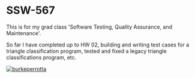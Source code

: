 # SSW-567
This is for my grad class 'Software Testing, Quality Assurance, and Maintenance'.

So far I have completed up to HW 02, building and writing test cases for a 
triangle classification program, tested and fixed a legacy triangle classifications program, etc.



[![burkeperrotta](https://circleci.com/gh/burkeperrotta/SSW-567.svg?style=svg)](https://app.circleci.com/pipelines/github/burkeperrotta/SSW-567?branch=main&filter=all)
